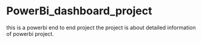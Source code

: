 # PowerBi_dashboard_project
this is a powerbi end to end project
the project is about detailed information of powerbi project.
